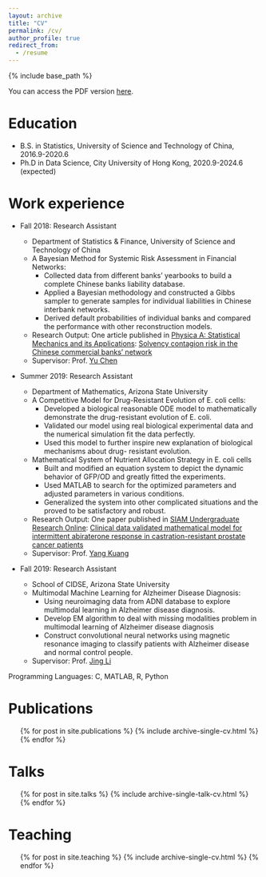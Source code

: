 ```yaml
---
layout: archive
title: "CV"
permalink: /cv/
author_profile: true
redirect_from:
  - /resume
---
```


{% include base_path %}

You can access the PDF version [here](http://xixuhu.github.io/files//files//paper1.pdf). 

Education
======
* B.S. in Statistics, University of Science and Technology of China, 2016.9-2020.6
* Ph.D in Data Science, City University of Hong Kong, 2020.9-2024.6 (expected)

Work experience
======
* Fall 2018: Research Assistant
  * Department of Statistics & Finance, University of Science and Technology of China
  * A Bayesian Method for Systemic Risk Assessment in Financial Networks: 
    - Collected data from different banks’ yearbooks to build a complete Chinese banks liability database.  
    - Applied a Bayesian methodology and constructed a Gibbs sampler to generate samples for individual liabilities in Chinese interbank networks.
    - Derived default probabilities of individual banks and compared the performance with other reconstruction models.
  * Research Output: One article published in [Physica A: Statistical Mechanics and its Applications](https://www.sciencedirect.com/journal/physica-a-statistical-mechanics-and-its-applications): [Solvency contagion risk in the Chinese commercial banks’ network](https://www.sciencedirect.com/science/article/abs/pii/S0378437121004015?via%3Dihub) 
  * Supervisor: Prof. [Yu Chen](http://staff.ustc.edu.cn/~cyu/)

* Summer 2019: Research Assistant
  * Department of Mathematics, Arizona State University
  * A Competitive Model for Drug-Resistant Evolution of E. coli cells: 
    - Developed a biological reasonable ODE model to mathematically demonstrate the drug-resistant evolution of E. coli.  
    - Validated our model using real biological experimental data and the numerical simulation fit the data perfectly.
    - Used this model to further inspire new explanation of biological mechanisms about drug- resistant evolution.
  * Mathematical System of Nutrient Allocation Strategy in E. coli cells
    - Built and modified an equation system to depict the dynamic behavior of GFP/OD and greatly fitted the experiments.
    - Used MATLAB to search for the optimized parameters and adjusted parameters in various conditions.
    - Generalized the system into other complicated situations and the proved to be satisfactory and robust.
  * Research Output: One paper published in [SIAM Undergraduate Research Online](https://www.scilit.net/journal/1012895): [Clinical data validated mathematical model for intermittent abiraterone response in castration-resistant prostate cancer patients](https://www.siam.org/Portals/0/Publications/SIURO/Vol14/S130057PDF.pdf?ver=2021-02-22-130958-820)
  * Supervisor: Prof. [Yang Kuang](https://math.la.asu.edu/~kuang/)

* Fall 2019: Research Assistant
  *  School of CIDSE, Arizona State University
  * Multimodal Machine Learning for Alzheimer Disease Diagnosis: 
    - Using neuroimaging data from ADNI database to explore multimodal learning in Alzheimer disease diagnosis. 
    - Develop EM algorithm to deal with missing modalities problem in multimodal learning of Alzheimer disease diagnosis
    - Construct convolutional neural networks using magnetic resonance imaging to classify patients with Alzheimer disease and normal control people.
  * Supervisor: Prof. [Jing Li](https://sites.gatech.edu/jing-li/)



Programming Languages: C, MATLAB, R, Python
<!-- ======
* Skill 1
* Skill 2
  * Sub-skill 2.1
  * Sub-skill 2.2
  * Sub-skill 2.3
* Skill 3 -->

Publications
======
  <ul>{% for post in site.publications %}
    {% include archive-single-cv.html %}
  {% endfor %}</ul>
  
Talks
======
  <ul>{% for post in site.talks %}
    {% include archive-single-talk-cv.html %}
  {% endfor %}</ul>
  
Teaching
======
  <ul>{% for post in site.teaching %}
    {% include archive-single-cv.html %}
  {% endfor %}</ul>
  
<!-- Service and leadership
======
* Currently signed in to 43 different slack teams -->
